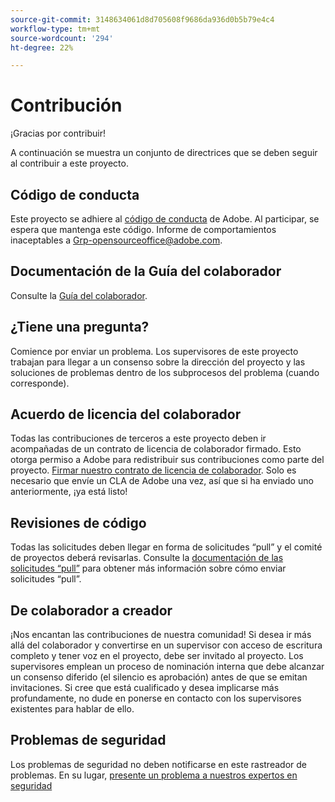 ```yaml
---
source-git-commit: 3148634061d8d705608f9686da936d0b5b79e4c4
workflow-type: tm+mt
source-wordcount: '294'
ht-degree: 22%

---
```

# Contribución

¡Gracias por contribuir!

A continuación se muestra un conjunto de directrices que se deben seguir al contribuir a este proyecto.

## Código de conducta

Este proyecto se adhiere al [código de conducta](code-of-conduct.md) de Adobe. Al participar, se espera que mantenga este código. Informe de comportamientos inaceptables a
[Grp-opensourceoffice@adobe.com](mailto:Grp-opensourceoffice@adobe.com).

## Documentación de la Guía del colaborador

Consulte la [Guía del colaborador](https://experienceleague.adobe.com/docs/contributor/contributor-guide/introduction.html).

## ¿Tiene una pregunta?

Comience por enviar un problema. Los supervisores de este proyecto trabajan para llegar a un consenso sobre la dirección del proyecto y las soluciones de problemas dentro de los subprocesos del problema (cuando corresponde).

## Acuerdo de licencia del colaborador

Todas las contribuciones de terceros a este proyecto deben ir acompañadas de un contrato de licencia de colaborador firmado. Esto otorga permiso a Adobe para redistribuir sus contribuciones como parte del proyecto. [Firmar nuestro contrato de licencia de colaborador](http://opensource.adobe.com/cla.html). Solo es necesario que envíe un CLA de Adobe una vez, así que si ha enviado uno anteriormente, ¡ya está listo!

## Revisiones de código

Todas las solicitudes deben llegar en forma de solicitudes “pull” y el comité de proyectos deberá revisarlas. Consulte la [documentación de las solicitudes “pull”](https://help.github.com/es/github/collaborating-with-issues-and-pull-requests/about-pull-requests) para obtener más información sobre cómo enviar solicitudes “pull”.

<!--
Lastly, please follow the [pull request template](PULL_REQUEST_TEMPLATE.md) when
submitting a pull request!
-->

## De colaborador a creador

¡Nos encantan las contribuciones de nuestra comunidad! Si desea ir más allá del colaborador y convertirse en un supervisor con acceso de escritura completo y tener voz en el proyecto, debe ser invitado al proyecto. Los supervisores emplean un proceso de nominación interna que debe alcanzar un consenso diferido (el silencio es aprobación) antes de que se emitan invitaciones. Si cree que está cualificado y desea implicarse más profundamente, no dude en ponerse en contacto con los supervisores existentes para hablar de ello.

## Problemas de seguridad

Los problemas de seguridad no deben notificarse en este rastreador de problemas. En su lugar, [presente un problema a nuestros expertos en seguridad](https://helpx.adobe.com/security/alertus.html)
